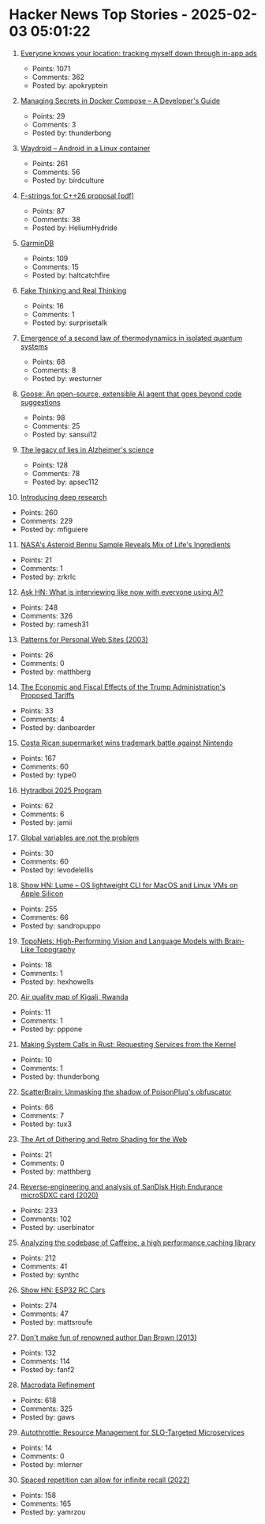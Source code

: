 # Hacker News Top Stories - 2025-02-03 05:01:22

1. [Everyone knows your location: tracking myself down through in-app ads](https://timsh.org/tracking-myself-down-through-in-app-ads/)
   - Points: 1071
   - Comments: 362
   - Posted by: apokryptein

2. [Managing Secrets in Docker Compose – A Developer's Guide](https://phase.dev/blog/docker-compose-secrets/)
   - Points: 29
   - Comments: 3
   - Posted by: thunderbong

3. [Waydroid – Android in a Linux container](https://waydro.id/)
   - Points: 261
   - Comments: 56
   - Posted by: birdculture

4. [F-strings for C++26 proposal [pdf]](https://www.open-std.org/jtc1/sc22/wg21/docs/papers/2024/p3412r0.pdf)
   - Points: 87
   - Comments: 38
   - Posted by: HeliumHydride

5. [GarminDB](https://github.com/tcgoetz/GarminDB)
   - Points: 109
   - Comments: 15
   - Posted by: haltcatchfire

6. [Fake Thinking and Real Thinking](https://joecarlsmith.com/2025/01/28/fake-thinking-and-real-thinking/)
   - Points: 16
   - Comments: 1
   - Posted by: surprisetalk

7. [Emergence of a second law of thermodynamics in isolated quantum systems](https://journals.aps.org/prxquantum/abstract/10.1103/PRXQuantum.6.010309)
   - Points: 68
   - Comments: 8
   - Posted by: westurner

8. [Goose: An open-source, extensible AI agent that goes beyond code suggestions](https://block.github.io/goose/)
   - Points: 98
   - Comments: 25
   - Posted by: sansui12

9. [The legacy of lies in Alzheimer's science](https://www.nytimes.com/2025/01/24/opinion/alzheimers-fraud-cure.html)
   - Points: 128
   - Comments: 78
   - Posted by: apsec112

10. [Introducing deep research](https://openai.com/index/introducing-deep-research/)
   - Points: 260
   - Comments: 229
   - Posted by: mfiguiere

11. [NASA's Asteroid Bennu Sample Reveals Mix of Life's Ingredients](https://www.nasa.gov/news-release/nasas-asteroid-bennu-sample-reveals-mix-of-lifes-ingredients/)
   - Points: 21
   - Comments: 1
   - Posted by: zrkrlc

12. [Ask HN: What is interviewing like now with everyone using AI?](undefined)
   - Points: 248
   - Comments: 326
   - Posted by: ramesh31

13. [Patterns for Personal Web Sites (2003)](http://www.rdrop.com/~half/Creations/Writings/Web.patterns/index.html)
   - Points: 26
   - Comments: 0
   - Posted by: matthberg

14. [The Economic and Fiscal Effects of the Trump Administration's Proposed Tariffs](https://budgetlab.yale.edu/research/economic-and-fiscal-effects-trump-administrations-proposed-tarrifs)
   - Points: 33
   - Comments: 4
   - Posted by: danboarder

15. [Costa Rican supermarket wins trademark battle against Nintendo](https://ticotimes.net/2025/01/30/david-vs-goliath-costa-rican-super-mario-defeats-nintendo-in-court)
   - Points: 167
   - Comments: 60
   - Posted by: type0

16. [Hytradboi 2025 Program](https://www.hytradboi.com/2025/)
   - Points: 62
   - Comments: 6
   - Posted by: jamii

17. [Global variables are not the problem](https://codestyleandtaste.com/globals-are-not-the-problem.html)
   - Points: 30
   - Comments: 60
   - Posted by: levodelellis

18. [Show HN: Lume – OS lightweight CLI for MacOS and Linux VMs on Apple Silicon](https://github.com/trycua/lume)
   - Points: 255
   - Comments: 66
   - Posted by: sandropuppo

19. [TopoNets: High-Performing Vision and Language Models with Brain-Like Topography](https://toponets.github.io/)
   - Points: 18
   - Comments: 1
   - Posted by: hexhowells

20. [Air quality map of Kigali, Rwanda](https://maps.open-seneca.org/city/kigali)
   - Points: 11
   - Comments: 1
   - Posted by: pppone

21. [Making System Calls in Rust: Requesting Services from the Kernel](https://www.kaishira.com/2025/01/30/making-system-calls-in-rust-requesting-services-from-the-kernel/)
   - Points: 10
   - Comments: 1
   - Posted by: thunderbong

22. [ScatterBrain: Unmasking the shadow of PoisonPlug's obfuscator](https://cloud.google.com/blog/topics/threat-intelligence/scatterbrain-unmasking-poisonplug-obfuscator)
   - Points: 66
   - Comments: 7
   - Posted by: tux3

23. [The Art of Dithering and Retro Shading for the Web](https://blog.maximeheckel.com/posts/the-art-of-dithering-and-retro-shading-web/)
   - Points: 21
   - Comments: 0
   - Posted by: matthberg

24. [Reverse-engineering and analysis of SanDisk High Endurance microSDXC card (2020)](https://ripitapart.com/2020/07/16/reverse-engineering-and-analysis-of-sandisk-high-endurance-microsdxc-card/)
   - Points: 233
   - Comments: 102
   - Posted by: userbinator

25. [Analyzing the codebase of Caffeine, a high performance caching library](https://adriacabeza.github.io/2024/07/12/caffeine-cache.html)
   - Points: 212
   - Comments: 41
   - Posted by: synthc

26. [Show HN: ESP32 RC Cars](https://github.com/mattsroufe/esp32_rc_cars)
   - Points: 274
   - Comments: 47
   - Posted by: mattsroufe

27. [Don't make fun of renowned author Dan Brown (2013)](https://onehundredpages.wordpress.com/2013/06/12/dont-make-fun-of-renowned-dan-brown/)
   - Points: 132
   - Comments: 114
   - Posted by: fanf2

28. [Macrodata Refinement](https://lumon-industries.com/)
   - Points: 618
   - Comments: 325
   - Posted by: gaws

29. [Autothrottle: Resource Management for SLO-Targeted Microservices](https://www.usenix.org/conference/nsdi24/presentation/wang-zibo)
   - Points: 14
   - Comments: 0
   - Posted by: mlerner

30. [Spaced repetition can allow for infinite recall (2022)](https://www.efavdb.com/memory%20recall)
   - Points: 158
   - Comments: 165
   - Posted by: yamrzou

